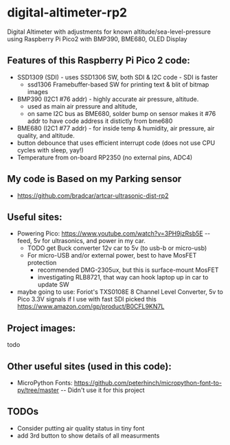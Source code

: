 # digital-altimeter-rp2
Digital Altimeter with adjustments for known altitude/sea-level-pressure using Raspberry Pi Pico2 with BMP390, BME680, OLED Display

## Features of this Raspberry Pi Pico 2 code:
* SSD1309 (SDI) - uses SSD1306 SW, both SDI & I2C code - SDI is faster
  * ssd1306 Framebuffer-based SW for printing text & blit of bitmap images
* BMP390 (I2C1 #76 addr) - highly accurate air pressure, altitude.
  * used as main air pressure and altitude, 
  * on same I2C bus as BME680, solder bump on sensor makes it #76 addr to have code address it distictly from bme680
* BME680 (I2C1 #77 addr) - for inside temp & humidity, air pressure, air quality, and altitude.
* button debounce that uses efficient interrupt code (does not use CPU cycles with sleep, yay!)
* Temperature from on-board RP2350 (no external pins, ADC4)
 
## My code is Based on my Parking sensor
* https://github.com/bradcar/artcar-ultrasonic-dist-rp2

## Useful sites:
* Powering Pico: https://www.youtube.com/watch?v=3PH9jzRsb5E -- feed, 5v for ultrasonics, and power in my car.
  * TODO get Buck converter 12v car to 5v (to usb-b or micro-usb)
  * For micro-USB and/or external power, best to have MosFET protection
    * recommended DMG-2305ux, but this is surface-mount MosFET
    * investigating RLB8721, that way can hook laptop up in car to update SW
* maybe going to use: Foriot's TXS0108E 8 Channel Level Converter, 5v to Pico 3.3V signals if I use with fast SDI picked this https://www.amazon.com/gp/product/B0CFL9KN7L

   
## Project images:
todo

## Other useful sites (used in this code):
* MicroPython Fonts:  https://github.com/peterhinch/micropython-font-to-py/tree/master -- Didn't use it for this project
 
## TODOs
* Consider putting air quality status in tiny font
* add 3rd button to show details of all measurments
